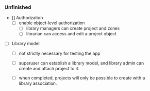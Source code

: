 ### Unfinished
- [] Authorization
    - [ ] enable object-level authorization
        - [ ] library managers can create project and zones
        - [ ] librarian can access and edit a project object
    
- [ ] Library model
    - [ ] not strictly necessary for testing the app
    - [ ] superuser can establish a library model, and library admin can create and attach project to it.
    - [ ] when completed, projects will only be possible to create with a library association.
        
